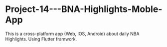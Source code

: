# Project-14---BNA-Highlights-Moble-App
This is a cross-platform app (Web, IOS, Android) about daily NBA Highlights. Using Flutter framwork.
